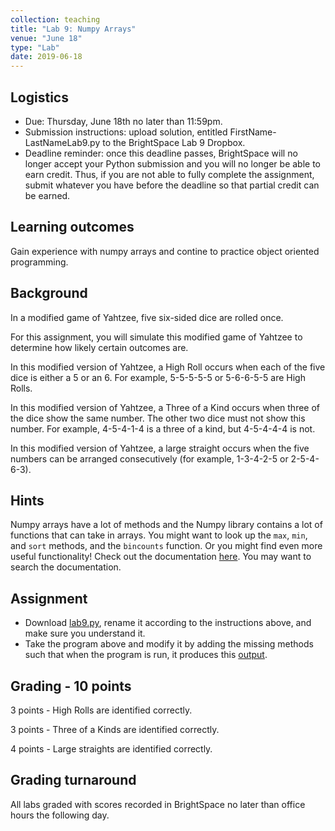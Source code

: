 ```yaml
---
collection: teaching
title: "Lab 9: Numpy Arrays"
venue: "June 18"
type: "Lab"
date: 2019-06-18
---
```


## Logistics
* Due: Thursday, June 18th no later than 11:59pm.
* Submission instructions: upload solution,
entitled FirstName-LastNameLab9.py
to the BrightSpace Lab 9 Dropbox.
* Deadline reminder: once this deadline passes, BrightSpace will no longer accept your Python
submission and you will no longer be able to earn credit. Thus, if you are not able to fully
complete the assignment, submit whatever you have before the deadline so that partial credit can be earned.

## Learning outcomes
Gain experience with numpy arrays and contine to practice
object oriented programming.

## Background
In a modified game of Yahtzee, five six-sided dice are rolled once.

For this assignment, you will simulate this modified game of Yahtzee to
determine how likely certain outcomes are.

In this modified version of Yahtzee, a High Roll occurs when each of
the five dice is either a 5 or an 6. For example, 5-5-5-5-5 or 5-6-6-5-5
are High Rolls.

In this modified version of Yahtzee, a Three of a Kind occurs when
three of the dice show the same number. The other two dice must not
show this number. For example, 4-5-4-1-4 is a three of a kind, but
4-5-4-4-4 is not.

In this modified version of Yahtzee, a large straight occurs when
the five numbers can be arranged consecutively (for example,
1-3-4-2-5 or 2-5-4-6-3).

## Hints
Numpy arrays have a lot of methods and the Numpy library contains a lot of
functions that can take in arrays. You might want to look up the `max`, `min`,
and `sort` methods, and the `bincounts` function. Or you might find even more
useful functionality! Check out the documentation
[here](https://numpy.org/doc/stable/). You may want to search the
documentation.

## Assignment
* Download [lab9.py](https://lgw2.github.io/teaching/csci127-summer-2020/labs/lab9.py),
rename it according to the instructions above, and make sure you
understand it.
* Take the program above and modify it by adding the missing methods
such that when the program is run, it produces this [output](https://lgw2.github.io/teaching/csci127-summer-2020/labs/lab9_output.txt).

## Grading - 10 points
3 points - High Rolls are identified correctly.

3 points - Three of a Kinds are identified correctly.

4 points - Large straights are identified correctly.

## Grading turnaround
All labs graded with scores recorded in BrightSpace no later than office hours the following day.
